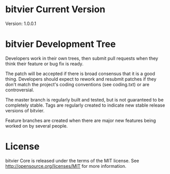 bitvier Current Version
===========================
Version: 1.0.0.1


bitvier Development Tree
===========================
Developers work in their own trees, then submit pull requests when they think their feature or bug fix is ready.

The patch will be accepted if there is broad consensus that it is a good thing. Developers should expect to rework and resubmit patches if they don't match the project's coding conventions (see coding.txt) or are controversial.

The master branch is regularly built and tested, but is not guaranteed to be completely stable. Tags are regularly created to indicate new stable release versions of bitvier.

Feature branches are created when there are major new features being worked on by several people.




License
===========================
bitvier Core is released under the terms of the MIT license. See http://opensource.org/licenses/MIT for more information.
